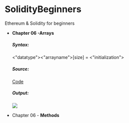 # SolidityBeginners
Ethereum &amp; Solidity for beginners

<ul>
<li><b>Chapter 06 -Arrays</b></li>
  <h5>Syntax:</h5>
    <p><"datatype"><"arrayname">[size] = <"initialization"></p>
    <h5>Source:</h5>
    <a href="https://github.com/FaruNuriSonmez/SolidityBeginners/tree/main/06-Arrays">Code</a>
    <h5>Output:</h5>
    <p align="left">
      <img src="https://storage.googleapis.com/fns-blog/public/frontend/assets/images/document/SolidityBeginners/Output/Arrays_Output.PNG"></img>
    </p>
  <li>Chapter 06 - <b>Methods</b></li>
</ul>
  
